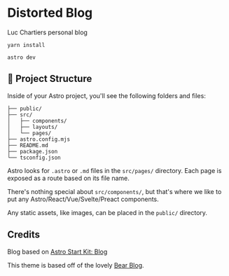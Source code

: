 # Distorted Blog
Luc Chartiers personal blog

```
yarn install
```

```
astro dev
```

## 🚀 Project Structure

Inside of your Astro project, you'll see the following folders and files:

```
├── public/
├── src/
│   ├── components/
│   ├── layouts/
│   └── pages/
├── astro.config.mjs
├── README.md
├── package.json
└── tsconfig.json
```

Astro looks for `.astro` or `.md` files in the `src/pages/` directory. Each page is exposed as a route based on its file name.

There's nothing special about `src/components/`, but that's where we like to put any Astro/React/Vue/Svelte/Preact components.

Any static assets, like images, can be placed in the `public/` directory.

## Credits
Blog based on [Astro Start Kit: Blog](https://github.com/withastro/astro/tree/latest/examples/blog?on=github)

This theme is based off of the lovely [Bear Blog](https://github.com/HermanMartinus/bearblog/).
